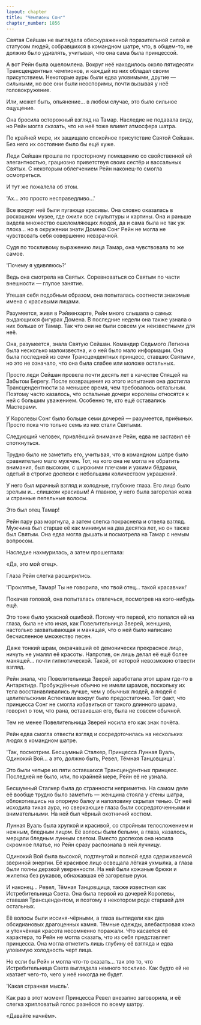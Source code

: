 ```yaml
---
layout: chapter
title: "Чемпионы Сонг"
chapter_number: 1856
---
```




Святая Сейшан не выглядела обескураженной поразительной силой и статусом людей, собравшихся в командном шатре, что, в общем-то, не должно было удивлять, учитывая, что она сама была принцессой.

А вот Рейн была ошеломлена. Вокруг неё находилось около пятидесяти Трансцендентных чемпионов, и каждый из них обладал своим присутствием. Некоторые ауры были едва уловимыми, другие — сильными, но все они были неоспоримы, почти вызывая у неё головокружение.

Или, может быть, опьянение... в любом случае, это было сильное ощущение.

Она бросила осторожный взгляд на Тамар. Наследие не подавала виду, но Рейн могла сказать, что на неё тоже влияет атмосфера шатра.

По крайней мере, их защищало спокойное присутствие Святой Сейшан. Без него их состояние было бы ещё хуже.

Леди Сейшан прошла по просторному помещению со свойственной ей элегантностью, грациозно приветствуя своих сестёр и вассальных Святых. С некоторым облегчением Рейн наконец-то смогла осмотреться.

И тут же пожалела об этом.

'Ах... это просто несправедливо...'

Все вокруг неё были пугающе красивы. Она словно оказалась в роскошном музее, где ожили все скульптуры и картины. Она и раньше видела множество ошеломляющих людей, да и сама была не так уж плоха... но в окружении знати Домена Сонг Рейн не могла не чувствовать себя совершенно невзрачной.

Судя по тоскливому выражению лица Тамар, она чувствовала то же самое.

'Почему я удивляюсь?'

Ведь она смотрела на Святых. Соревноваться со Святым по части внешности — глупое занятие.

Утешая себя подобным образом, она попыталась соотнести знакомые имена с красивыми лицами.

Разумеется, живя в Рэйвенхарте, Рейн много слышала о самых выдающихся фигурах Домена. В последние недели она также узнала о них больше от Тамар. Так что они не были совсем уж неизвестными для неё.

Она, разумеется, знала Святую Сейшан. Командир Седьмого Легиона была несколько малоизвестна, и о ней было мало информации. Она была последней из семи Трансцендентных принцесс, ставших Святыми, но это не означало, что она была слабее или моложе остальных.

Просто леди Сейшан провела почти десять лет в качестве Спящей на Забытом Берегу. После возвращения из этого испытания она достигла Трансцендентности за меньшее время, чем требовалось остальным. Поэтому часто казалось, что остальные дочери королевы относятся к ней с большим уважением. Особенно те, кто ещё оставались Мастерами.

У Королевы Сонг было больше семи дочерей — разумеется, приёмных. Просто пока что только семь из них стали Святыми.

Следующий человек, привлёкший внимание Рейн, едва не заставил её споткнуться.

Трудно было не заметить его, учитывая, что в командном шатре было сравнительно мало мужчин. Тот, на кого она не могла не обратить внимания, был высоким, с широкими плечами и узкими бёдрами, одетый в строгие доспехи с небольшим количеством украшений.

У него был мрачный взгляд и холодные, глубокие глаза. Его лицо было зрелым и... слишком красивым! А главное, у него была загорелая кожа и странные пепельные волосы.

Это был отец Тамар!

Рейн пару раз моргнула, а затем слегка покраснела и отвела взгляд. Мужчина был старше её как минимум на два десятка лет, но он также был Святым. Она едва могла дышать и посмотрела на Тамар с немым вопросом.

Наследие нахмурилась, а затем прошептала:

«Да, это мой отец».

Глаза Рейн слегка расширились.

'Проклятье, Тамар! Ты не говорила, что твой отец... такой красавчик!'

Покачав головой, она попыталась отвлечься, посмотрев на кого-нибудь ещё.

Это тоже было ужасной ошибкой. Потому что первой, кто попался ей на глаза, была не кто иная, как Повелительница Зверей, женщина, настолько захватывающая и манящая, что о ней было написано бесчисленное множество песен.

Даже тонкий шрам, омрачавший её демонически прекрасное лицо, ничуть не умалял её красоты. Напротив, он лишь делал её ещё более манящей... почти гипнотической. Такой, от которой невозможно отвести взгляд.

Рейн знала, что Повелительница Зверей заработала этот шрам где-то в Антарктиде. Пробуждённые обычно не имели шрамов, поскольку их тела восстанавливались лучше, чем у обычных людей, а людей с целительскими Аспектами вокруг было предостаточно. Тот факт, что принцесса Сонг не смогла избавиться от такого длинного шрама, говорил о том, что рана, оставившая его, была не совсем обычной.

Тем не менее Повелительница Зверей носила его как знак почёта.

Рейн едва смогла отвести взгляд и сосредоточилась на нескольких людях в командном шатре.

'Так, посмотрим. Бесшумный Сталкер, Принцесса Лунная Вуаль, Одинокий Вой... а это, должно быть, Ревел, Тёмная Танцовщица'.

Это были четыре из пяти оставшихся Трансцендентных принцесс. Последней не было, или, по крайней мере, Рейн её не узнала.

Бесшумный Сталкер была до странности неприметна. На самом деле её вообще трудно было заметить — женщина стояла у стены шатра, облокотившись на опорную балку и наполовину скрытая тенью. От неё исходила тихая аура, но сверкающие глаза были сосредоточенными и внимательными. На ней был чёрный охотничий костюм.

Лунная Вуаль была хрупкой и красивой, со стройным телосложением и нежным, бледным лицом. Её волосы были белыми, а глаза, казалось, мерцали бледным лунным светом. Вместо доспехов она носила скромное платье, но Рейн сразу распознала в ней лучницу.

Одинокий Вой была высокой, подтянутой и полной едва сдерживаемой звериной энергии. Её красивое лицо освещала лёгкая ухмылка, а глаза были полны дерзкой уверенности. На ней были кожаные брюки и жилетка без рукавов, обнажавшая её загорелые руки.

И наконец... Ревел, Тёмная Танцовщица, также известная как Истребительница Света. Она была первой из дочерей Королевы, ставшая Трансцендентом, и поэтому в некотором роде старшей для остальных.

Её волосы были иссиня-чёрными, а глаза выглядели как два обсидиановых драгоценных камня. Тёмные одежды, алебастровая кожа и утончённая красота несомненно поражали. Что касается её характера, то Рейн не могла сказать, что из себя представляет принцесса. Она могла отметить лишь глубину её взгляда и едва уловимую холодность черт лица.

Но если бы Рейн и могла что-то сказать… так это то, что Истребительница Света выглядела немного тоскливо. Как будто ей не хватает чего-то, чего у неё никогда не будет.

'Какая странная мысль'.

Как раз в этот момент Принцесса Ревел внезапно заговорила, и её слегка хрипловатый голос разнёсся по всему шатру.

«Давайте начнём».

